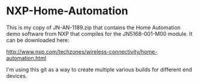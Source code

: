 # NXP-Home-Automation
This is my copy of JN-AN-1189.zip that contains the Home Automation demo software from NXP that compiles for the
JN5168-001-M00 module.  It can be downloaded here:

http://www.nxp.com/techzones/wireless-connectivity/home-automation.html

I'm using this git as a way to create multiple various builds for different end devices.

